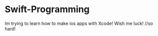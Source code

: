 # Swift-Programming


Im trying to learn how to make ios apps with Xcode! Wish me luck!
//so hard!

